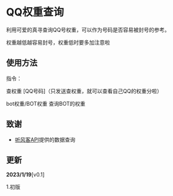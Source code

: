 # QQ权重查询

利用可爱的真寻查询QQ号权重，可以作为号码是否容易被封号的参考。

权重越低越容易封号，权重低时要多加注意啦

## 使用方法

指令：

查权重 [QQ号码]（只发送查权重，就可以查看自己QQ的权重分啦）

bot权重/BOT权重  查询BOT的权重

## 致谢

* [听风客API](http://tfapi.top/)提供的数据查询

## 更新

**2023/1/19**[v0.1]

1.初版
